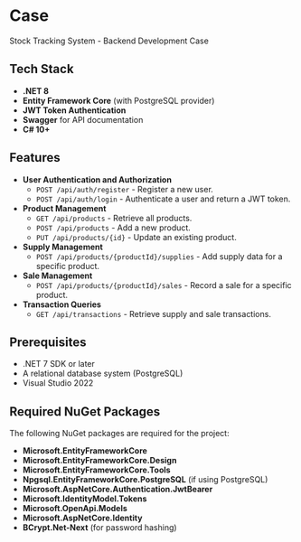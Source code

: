 # Case

Stock Tracking System - Backend Development Case

## Tech Stack

- **.NET 8**
- **Entity Framework Core** (with PostgreSQL provider)
- **JWT Token Authentication**
- **Swagger** for API documentation
- **C# 10+**

## Features

- **User Authentication and Authorization**
  - `POST /api/auth/register` - Register a new user.
  - `POST /api/auth/login` - Authenticate a user and return a JWT token.
- **Product Management**
  - `GET /api/products` - Retrieve all products.
  - `POST /api/products` - Add a new product.
  - `PUT /api/products/{id}` - Update an existing product.
- **Supply Management**
  - `POST /api/products/{productId}/supplies` - Add supply data for a specific product.
- **Sale Management**
  - `POST /api/products/{productId}/sales` - Record a sale for a specific product.
- **Transaction Queries**
  - `GET /api/transactions` - Retrieve supply and sale transactions.

## Prerequisites

- .NET 7 SDK or later
- A relational database system (PostgreSQL)
- Visual Studio 2022

## Required NuGet Packages

The following NuGet packages are required for the project:

- **Microsoft.EntityFrameworkCore**
- **Microsoft.EntityFrameworkCore.Design**
- **Microsoft.EntityFrameworkCore.Tools**
- **Npgsql.EntityFrameworkCore.PostgreSQL** (if using PostgreSQL)  
- **Microsoft.AspNetCore.Authentication.JwtBearer**
- **Microsoft.IdentityModel.Tokens**
- **Microsoft.OpenApi.Models**
- **Microsoft.AspNetCore.Identity**
- **BCrypt.Net-Next** (for password hashing)